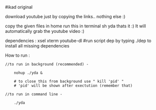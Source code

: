 #ikad original

download youtube just by copying the links.. nothing else :)

copy the given files in home
run this in terminal
	sh yda
thats it :)
It will automatically grab the youtube video :)

dependencies : 
    xsel
    xterm
    youtube-dl
#run script dep by typing ./dep to install all missing dependencies

How to run :

	//to run in background (recommended) -
	
		nohup ./yda &
		
		# to close this from background use " kill 'pid' "
		# 'pid' will be shown after exectution (remember that)

	//to run in command line -
		
		./yda
